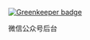 
[![Greenkeeper badge](https://badges.greenkeeper.io/hardfist/weixin.svg)](https://greenkeeper.io/)

微信公众号后台
